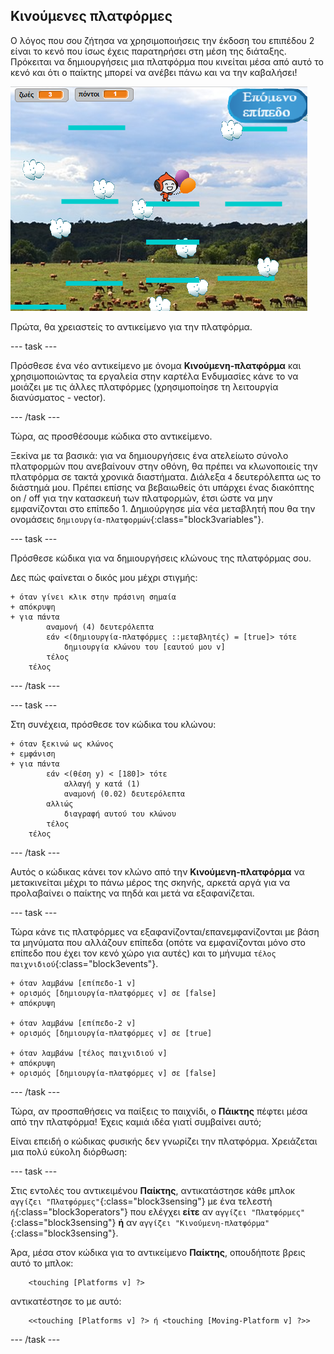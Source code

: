 ## Κινούμενες πλατφόρμες

Ο λόγος που σου ζήτησα να χρησιμοποιήσεις την έκδοση του επιπέδου 2 είναι το κενό που ίσως έχεις παρατηρήσει στη μέση της διάταξης. Πρόκειται να δημιουργήσεις μια πλατφόρμα που κινείται μέσα από αυτό το κενό και ότι ο παίκτης μπορεί να ανέβει πάνω και να την καβαλήσει!

![Ένα άλλο επίπεδο με διαφορετικές πλατφόρμες](images/movingPlatforms.png)

Πρώτα, θα χρειαστείς το αντικείμενο για την πλατφόρμα.

--- task ---

Πρόσθεσε ένα νέο αντικείμενο με όνομα **Κινούμενη-πλατφόρμα** και χρησιμοποιώντας τα εργαλεία στην καρτέλα Ενδυμασίες κάνε το να μοιάζει με τις άλλες πλατφόρμες \(χρησιμοποίησε τη λειτουργία διανύσματος - vector\).

--- /task ---

Τώρα, ας προσθέσουμε κώδικα στο αντικείμενο.

Ξεκίνα με τα βασικά: για να δημιουργήσεις ένα ατελείωτο σύνολο πλατφορμών που ανεβαίνoυν στην οθόνη, θα πρέπει να κλωνοποιείς την πλατφόρμα σε τακτά χρονικά διαστήματα. Διάλεξα `4` δευτερόλεπτα ως το διάστημά μου. Πρέπει επίσης να βεβαιωθείς ότι υπάρχει ένας διακόπτης on / off για την κατασκευή των πλατφορμών, έτσι ώστε να μην εμφανίζονται στο επίπεδο 1. Δημιούργησε μία νέα μεταβλητή που θα την ονομάσεις `δημιουργία-πλατφορμών`{:class="block3variables"}.

--- task ---

Πρόσθεσε κώδικα για να δημιουργήσεις κλώνους της πλατφόρμας σου.

Δες πώς φαίνεται ο δικός μου μέχρι στιγμής:

```blocks3
+ όταν γίνει κλικ στην πράσινη σημαία
+ απόκρυψη
+ για πάντα
        αναμονή (4) δευτερόλεπτα
        εάν <(δημιουργία-πλατφόρμες ::μεταβλητές) = [true]> τότε
            δημιουργία κλώνου του [εαυτού μου v]
        τέλος
    τέλος
```

--- /task ---

--- task ---

Στη συνέχεια, πρόσθεσε τον κώδικα του κλώνου:

```blocks3
+ όταν ξεκινώ ως κλώνος
+ εμφάνιση
+ για πάντα
        εάν <(θέση y) < [180]> τότε
            αλλαγή y κατά (1)
            αναμονή (0.02) δευτερόλεπτα
        αλλιώς
            διαγραφή αυτού του κλώνου
        τέλος
    τέλος
```

--- /task ---

Αυτός ο κώδικας κάνει τον κλώνο από την **Κινούμενη-πλατφόρμα** να μετακινείται μέχρι το πάνω μέρος της σκηνής, αρκετά αργά για να προλαβαίνει ο παίκτης να πηδά και μετά να εξαφανίζεται.

--- task ---

Τώρα κάνε τις πλατφόρμες να εξαφανίζονται/επανεμφανίζονται με βάση τα μηνύματα που αλλάζουν επίπεδα (οπότε να εμφανίζονται μόνο στο επίπεδο που έχει τον κενό χώρο για αυτές) και το μήνυμα `τέλος παιχνιδιού`{:class="block3events"}.

```blocks3
+ όταν λαμβάνω [επίπεδο-1 v]
+ ορισμός [δημιουργία-πλατφόρμες v] σε [false]
+ απόκρυψη

+ όταν λαμβάνω [επίπεδο-2 v]
+ ορισμός [δημιουργία-πλατφόρμες v] σε [true]

+ όταν λαμβάνω [τέλος παιχνιδιού v]
+ απόκρυψη
+ ορισμός [δημιουργία-πλατφόρμες v] σε [false]
```

--- /task ---

Τώρα, αν προσπαθήσεις να παίξεις το παιχνίδι, ο **Πάικτης** πέφτει μέσα από την πλατφόρμα! Έχεις καμιά ιδέα γιατί συμβαίνει αυτό;

Είναι επειδή ο κώδικας φυσικής δεν γνωρίζει την πλατφόρμα. Χρειάζεται μια πολύ εύκολη διόρθωση:

--- task ---

Στις εντολές του αντικειμένου **Παίκτης**, αντικατάστησε κάθε μπλοκ `αγγίζει "Πλατφόρμες"`{:class="block3sensing"} με ένα τελεστή `ή`{:class="block3operators"} που ελέγχει **είτε** αν `αγγίζει "Πλατφόρμες"`{:class="block3sensing"} **ή** αν `αγγίζει "Κινούμενη-πλατφόρμα"`{:class="block3sensing"}.

Άρα, μέσα στον κώδικα για το αντικείμενο **Παίκτης**, οπουδήποτε βρεις αυτό το μπλοκ:

```blocks3
    <touching [Platforms v] ?>
```

αντικατέστησε το με αυτό:

```blocks3
    <<touching [Platforms v] ?> ή <touching [Moving-Platform v] ?>>
```

--- /task ---
